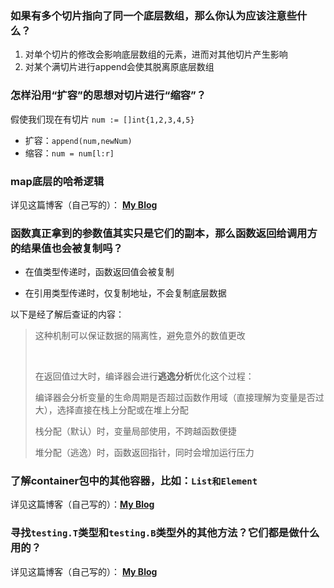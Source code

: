 ### 如果有多个切片指向了同一个底层数组，那么你认为应该注意些什么？

1. 对单个切片的修改会影响底层数组的元素，进而对其他切片产生影响
2. 对某个满切片进行append会使其脱离原底层数组

### 怎样沿用“扩容”的思想对切片进行“缩容”？

假使我们现在有切片 `num := []int{1,2,3,4,5}`
- 扩容：`append(num,newNum)`
- 缩容：`num = num[l:r]`

### map底层的哈希逻辑

详见这篇博客（自己写的）： **[My Blog](https://www.claran-blog.work/2025/10/30/Go-%E6%95%B0%E6%8D%AE%E7%BB%93%E6%9E%84%EF%BC%9Amap%E7%9A%84%E5%BA%95%E5%B1%82%E5%93%88%E5%B8%8C%E9%80%BB%E8%BE%91/)**

### 函数真正拿到的参数值其实只是它们的副本，那么函数返回给调用方的结果值也会被复制吗？

- 在值类型传递时，函数返回值会被复制

- 在引用类型传递时，仅复制地址，不会复制底层数据

以下是经了解后查证的内容：
> 这种机制可以保证数据的隔离性，避免意外的数值更改
> 
> <br>
> 
> 在返回值过大时，编译器会进行**逃逸分析**优化这个过程：
> 
> 编译器会分析变量的生命周期是否超过函数作用域（直接理解为变量是否过大），选择直接在栈上分配或在堆上分配
> 
> 栈分配（默认）时，变量局部使用，不跨越函数便捷
> 
> 堆分配（逃逸）时，函数返回指针，同时会增加运行压力

### 了解container包中的其他容器，比如：`List和Element`

详见这篇博客（自己写的）：**[My Blog](https://www.claran-blog.work/2025/10/16/Go-%E5%B8%B8%E7%94%A8%E5%8C%85%E4%B8%8E%E5%87%BD%E6%95%B0/)**

### 寻找`testing.T`类型和`testing.B`类型外的其他方法？它们都是做什么用的？

详见这篇博客（自己写的）： **[My Blog](https://www.claran-blog.work/2025/10/24/Go-%E6%B5%8B%E8%AF%95%E5%8F%8A%E5%B8%B8%E8%A7%81%E5%BC%82%E5%B8%B8/)**
